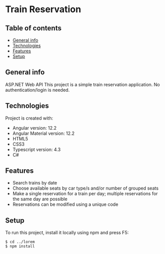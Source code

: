 # Train Reservation
## Table of contents
* [General info](#general-info)
* [Technologies](#technologies)
* [Features](#features)
* [Setup](#setup)

## General info
ASP.NET Web API
This project is a simple train reservation application.
No authentication/login is needed.
	
## Technologies
Project is created with:
* Angular version: 12.2
* Angular Material version: 12.2
* HTML5
* CSS3
* Typescript version: 4.3
* C#

## Features
* Search trains by date
* Choose available seats by car type/s and/or number of grouped seats
* Make a single reservation for a train per day; multiple reservations for the same day are possible
* Reservations can be modified using a unique code

## Setup
To run this project, install it locally using npm and press F5:

```
$ cd ../lorem
$ npm install
```
